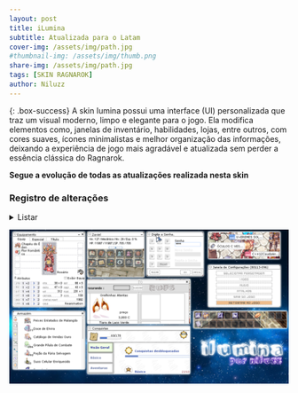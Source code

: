 ```yaml
---
layout: post
title: iLumina
subtitle: Atualizada para o Latam
cover-img: /assets/img/path.jpg
#thumbnail-img: /assets/img/thumb.png
share-img: /assets/img/path.jpg
tags: [SKIN RAGNAROK]
author: Niluzz
---
```


{: .box-success}
A skin Iumina possui uma interface (UI) personalizada que traz um visual moderno, limpo e elegante para o jogo. Ela modifica elementos como, janelas de inventário, habilidades, lojas, entre outros, com cores suaves, ícones minimalistas e melhor organização das informações, deixando a experiência de jogo mais agradável e atualizada sem perder a essência clássica do Ragnarok.

**Segue a evolução de todas as atualizações realizada nesta skin**
### Registro de alterações
<details markdown="1">
<summary>Listar</summary>
**05/01/2021**

- Nova identidade visual com abas arredondadas.

- Nova aba do Armazém.

- Novo layout da Loja de ROPs.

**12/01/2021**

- Novos ícones para loja de compras e quests.

- Novos ícones para chats abertos e protegidos por senha.

- Novo layout para o chat.

**18/01/2021**

- Novos ícones informativos na aba "Lista de Quests".

- Barra de atributos do personagem e do homúnculo traduzidas para o português.

- Novo ícone para mudança de nível.

**19/01/2021**

- Melhorias visuais nas abas "Lista de Quests" e "Equipamentos".

**12/02/2021**

- Interface modificada na aba de novas mensagens e respostas do Rodex.

- Diversos ajustes gerais na interface.

**24/02/2021 – Versão 1.8**

- Novos botões adicionados na aba Lapine.

**17/07/2021 – Versão 1.9**

- Novo botão ao expandir opções na nova UI.

**04/12/2021 – Versão 2.0**

- Melhorias na interface da Agência de Aventura.

- Novos ícones de status para membros do grupo (online/offline).

**16/10/2022 – Versão 2.1**

- Novos botões adicionados na aba de Batalhas Campais e na aba de Navegação.

- Novo botão de configuração do jogo.

- Nova aba de ROPs integrada à guia do Armazém.

**19/10/2022 – Versão 2.2**

- Refinamentos visuais e atualização de ícones no Armazém e na aba inferior de Navegação.
</details>


![Ilumina](https://github.com/niluzz/ilumina-skin-latam/raw/main/assets/img/ilumina.png)
